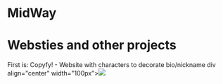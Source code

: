 # MidWay
# Websties and other projects
First is:
Copyfy! - Website with characters to decorate bio/nickname
div align="center" width="100px"><img src="https://github.com/MidWay-Projects/copyfy/assets/100584937/c67164f1-6db5-449e-90ee-bd608a72f401"></div>

